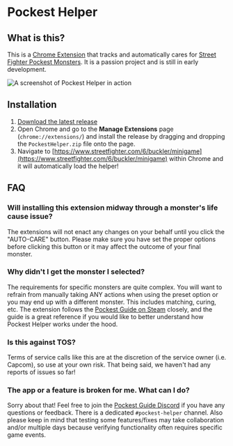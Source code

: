 # Pockest Helper

## What is this?

This is a [Chrome Extension](chrome://extensions/) that tracks and automatically cares for [Street Fighter Pockest Monsters](https://www.streetfighter.com/6/buckler/minigame). It is a passion project and is still in early development.

![A screenshot of Pockest Helper in action](https://github.com/folklorelabs/pockest-helper/assets/98740773/a90060c8-69d9-40e4-a763-0e6bc4178cf6)


## Installation

1. [Download the latest release](https://github.com/folklorelabs/pockest-helper/releases/latest)
2. Open Chrome and go to the **Manage Extensions** page (`chrome://extensions/`) and install the release by dragging and dropping the `PockestHelper.zip` file onto the page.
3. Navigate to [https://www.streetfighter.com/6/buckler/minigame](https://www.streetfighter.com/6/buckler/minigame) within Chrome and it will automatically load the helper!

## FAQ

### Will installing this extension midway through a monster's life cause issue?

The extensions will not enact any changes on your behalf until you click the "AUTO-CARE" button. Please make sure you have set the proper options before clicking this button or it may affect the outcome of your final monster.

### Why didn't I get the monster I selected?

The requirements for specific monsters are quite complex. You will want to refrain from manually taking ANY actions when using the preset option or you may end up with a different monster. This includes matching, curing, etc. The extension follows the [Pockest Guide on Steam](https://steamcommunity.com/sharedfiles/filedetails/?id=3003515624) closely, and the guide is a great reference if you would like to better understand how Pockest Helper works under the hood.

### Is this against TOS?

Terms of service calls like this are at the discretion of the service owner (i.e. Capcom), so use at your own risk. That being said, we haven't had any reports of issues so far!

### The app or a feature is broken for me. What can I do?

Sorry about that! Feel free to join the [Pockest Guide Discord](https://discord.gg/492bdzBDu) if you have any questions or feedback. There is a dedicated `#pockest-helper` channel. Also please keep in mind that testing some features/fixes may take collaboration and/or multiple days because verifying functionality often requires specific game events.
